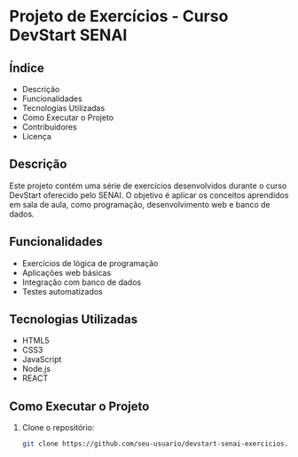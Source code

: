 # Projeto de Exercícios - Curso DevStart SENAI


## Índice

- Descrição
- Funcionalidades
- Tecnologias Utilizadas
- Como Executar o Projeto
- Contribuidores
- Licença

## Descrição

Este projeto contém uma série de exercícios desenvolvidos durante o curso DevStart oferecido pelo SENAI. O objetivo é aplicar os conceitos aprendidos em sala de aula, como programação, desenvolvimento web e banco de dados.

## Funcionalidades

- Exercícios de lógica de programação
- Aplicações web básicas
- Integração com banco de dados
- Testes automatizados

## Tecnologias Utilizadas

- HTML5
- CSS3
- JavaScript
- Node.js
- REACT

## Como Executar o Projeto

1. Clone o repositório:
   ```bash
   git clone https://github.com/seu-usuario/devstart-senai-exercicios.git
